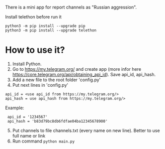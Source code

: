 There is a mini app for report channels as "Russian aggression".

Install telethon before run it

```
python3 -m pip install --upgrade pip
python3 -m pip install --upgrade telethon
```

# How to use it?
1. Install Python.
2. Go to https://my.telegram.org/ and create app (more infor here https://core.telegram.org/api/obtaining_api_id). Save api_id, api_hash.
3. Add a new file to the root folder 'config.py'
4. Put next lines in 'config.py'
 ```
 api_id = <use api_id from https://my.telegram.org/>
 api_hash = use api_hash from https://my.telegram.org/>
 ```
 Example:
 ```
  api_id = '1234567'
  api_hash = 'b83d79bc8db6fdfae04ba12345678900'
 ```
 5. Put channels to file channels.txt (every name on new line). Better to use full name or link
 5. Run command `python main.py`
